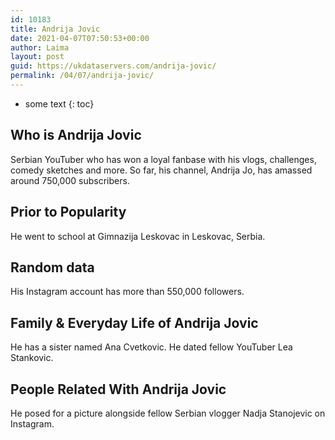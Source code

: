 ```yaml
---
id: 10183
title: Andrija Jovic
date: 2021-04-07T07:50:53+00:00
author: Laima
layout: post
guid: https://ukdataservers.com/andrija-jovic/
permalink: /04/07/andrija-jovic/
---
```


* some text
{: toc}


## Who is Andrija Jovic
                  
                  
                  
Serbian YouTuber who has won a loyal fanbase with his vlogs, challenges, comedy sketches and more. So far, his channel, Andrija Jo, has amassed around 750,000 subscribers.
                  
              
            
              
            
                
                
                
## Prior to Popularity
                  
                  
                  
He went to school at Gimnazija Leskovac in Leskovac, Serbia.
                  
              
            
              
            
                
                
                
## Random data
                  
                  
                  
His Instagram account has more than 550,000 followers.
                  
              
            
              
            
                
                
                
## Family & Everyday Life of Andrija Jovic
                  
                  
                  
He has a sister named Ana Cvetkovic. He dated fellow YouTuber Lea Stankovic.
                  
              
            
              
            
                
                
                
## People Related With Andrija Jovic
                  
                  
                  
He posed for a picture alongside fellow Serbian vlogger Nadja Stanojevic on Instagram.
                  
              
            
              
            
                
              
            
              
              
            
            
              
            
          
          
          